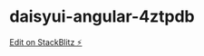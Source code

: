 # daisyui-angular-4ztpdb

[Edit on StackBlitz ⚡️](https://stackblitz.com/edit/daisyui-angular-4ztpdb)